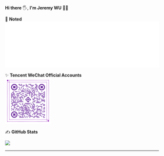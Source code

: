 **Hi there** 🖐️, **I'm Jeremy WU** 👷‍♂️

🌈 **Noted** 
    <a href="https://github.com/jeremywu917">  
        <img height="150em" border-radius="50%" src='https://raw.githubusercontent.com/jeremywu917/jeremywuassets/main/src/wechat/logo/home_gif_wechat.gif'/>
    </a>

✨ **Tencent WeChat Official Accounts**
    <a href="https://github.com/jeremywu917">        
        <img height="150em" src='https://raw.githubusercontent.com/jeremywu917/jeremywuassets/main/src/wechat/logo/logo_05.png'/>
    </a>

✍ **GitHub Stats**
<p align="left">
 	<a href="https://github.com/jeremywu917">
        <img height="150em" src="https://github-readme-stats.vercel.app/api?username=jeremywu917&show_icons=true&theme=gruvbox&include_all_commits=true&count_private=true"/>
    </a>
</p>

---
